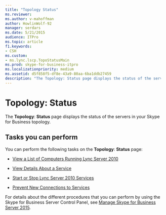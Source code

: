 ```yaml
---
title: "Topology Status"
ms.reviewer: 
ms.author: v-mahoffman
author: HowlinWolf-92
manager: serdars
ms.date: 5/21/2015
audience: ITPro
ms.topic: article
f1.keywords:
- CSH
ms.custom:
- ms.lync.lscp.TopoStatusMain
ms.prod: skype-for-business-itpro
ms.localizationpriority: medium
ms.assetid: d5f858f5-df8e-43a9-80aa-6ba1ddb27459
description: "The Topology: Status page displays the status of the servers in your Skype for Business topology."
---
```


# Topology: Status

The **Topology**: **Status** page displays the status of the servers in your Skype for Business topology.

## Tasks you can perform

You can perform the following tasks on the **Topology**: **Status** page:

- [View a List of Computers Running Lync Server 2010](/previous-versions/office/lync-server-2013/lync-server-2013-view-a-list-of-computers-running-lync-server-2013)

- [View Details About a Service](/previous-versions/office/lync-server-2013/lync-server-2013-view-details-about-a-service)

- [Start or Stop Lync Server 2010 Services](/previous-versions/office/lync-server-2013/lync-server-2013-start-or-stop-lync-server-services)

- [Prevent New Connections to Services](/previous-versions/office/lync-server-2013/lync-server-2013-prevent-sessions-for-services)

For details about the different procedures that you can perform by using the Skype for Business Server Control Panel, see [Manage Skype for Business Server 2015](../../manage/manage.md).